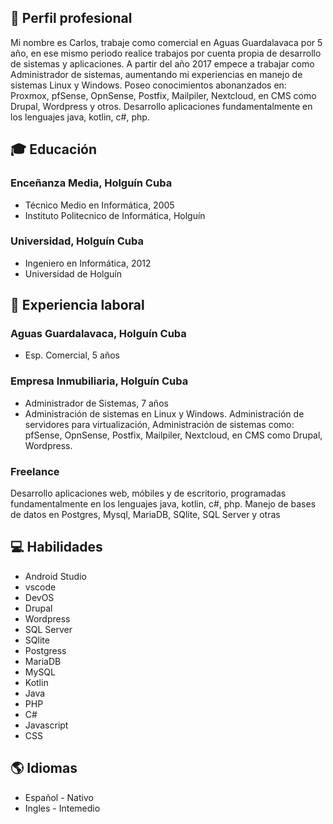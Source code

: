 ## 💼 Perfil profesional
Mi nombre es Carlos, trabaje como comercial en Aguas Guardalavaca por 5 año, en ese mismo periodo realice trabajos por cuenta propia de desarrollo de sistemas y aplicaciones. A partir del año 2017 empece a trabajar como Administrador de sistemas, aumentando mi experiencias en manejo de sistemas Linux y Windows. Poseo conocimientos abonanzados en: Proxmox, pfSense, OpnSense, Postfix, Mailpiler, Nextcloud, en CMS como Drupal, Wordpress y otros. Desarrollo aplicaciones fundamentalmente en los lenguajes java, kotlin, c#, php.

## 🎓 Educación

### Enceñanza Media, Holguín Cuba
- Técnico Medio en Informática, 2005
- Instituto Politecnico de Informática, Holguín

### Universidad, Holguín Cuba
- Ingeniero en Informática, 2012
- Universidad de Holguín

## 💼 Experiencia laboral

### Aguas Guardalavaca, Holguín Cuba
- Esp. Comercial, 5 años

### Empresa Inmubiliaria, Holguín Cuba
- Administrador de Sistemas, 7 años
- Administración de sistemas en Linux y Windows. Administración de servidores para virtualización, Administración de sistemas como: pfSense, OpnSense, Postfix, Mailpiler, Nextcloud, en CMS como Drupal, Wordpress.

### Freelance
Desarrollo aplicaciones web, móbiles y de escritorio, programadas fundamentalmente en los lenguajes java, kotlin, c#, php. Manejo de bases de datos en Postgres, Mysql, MariaDB, SQlite, SQL Server y otras

## 💻 Habilidades

- Android Studio
- vscode
- DevOS
- Drupal
- Wordpress
- SQL Server
- SQlite
- Postgress
- MariaDB
- MySQL
- Kotlin
- Java
- PHP
- C#
- Javascript
- CSS

## 🌎 Idiomas

- Español - Nativo
- Ingles - Intemedio
